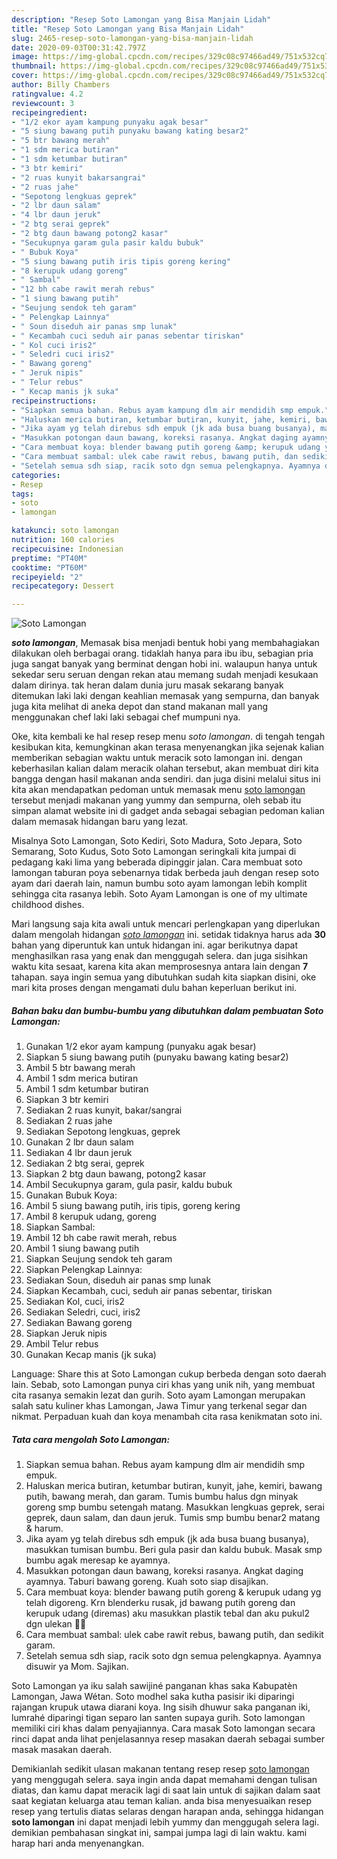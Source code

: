 ```yaml
---
description: "Resep Soto Lamongan yang Bisa Manjain Lidah"
title: "Resep Soto Lamongan yang Bisa Manjain Lidah"
slug: 2465-resep-soto-lamongan-yang-bisa-manjain-lidah
date: 2020-09-03T00:31:42.797Z
image: https://img-global.cpcdn.com/recipes/329c08c97466ad49/751x532cq70/soto-lamongan-foto-resep-utama.jpg
thumbnail: https://img-global.cpcdn.com/recipes/329c08c97466ad49/751x532cq70/soto-lamongan-foto-resep-utama.jpg
cover: https://img-global.cpcdn.com/recipes/329c08c97466ad49/751x532cq70/soto-lamongan-foto-resep-utama.jpg
author: Billy Chambers
ratingvalue: 4.2
reviewcount: 3
recipeingredient:
- "1/2 ekor ayam kampung punyaku agak besar"
- "5 siung bawang putih punyaku bawang kating besar2"
- "5 btr bawang merah"
- "1 sdm merica butiran"
- "1 sdm ketumbar butiran"
- "3 btr kemiri"
- "2 ruas kunyit bakarsangrai"
- "2 ruas jahe"
- "Sepotong lengkuas geprek"
- "2 lbr daun salam"
- "4 lbr daun jeruk"
- "2 btg serai geprek"
- "2 btg daun bawang potong2 kasar"
- "Secukupnya garam gula pasir kaldu bubuk"
- " Bubuk Koya"
- "5 siung bawang putih iris tipis goreng kering"
- "8 kerupuk udang goreng"
- " Sambal"
- "12 bh cabe rawit merah rebus"
- "1 siung bawang putih"
- "Seujung sendok teh garam"
- " Pelengkap Lainnya"
- " Soun diseduh air panas smp lunak"
- " Kecambah cuci seduh air panas sebentar tiriskan"
- " Kol cuci iris2"
- " Seledri cuci iris2"
- " Bawang goreng"
- " Jeruk nipis"
- " Telur rebus"
- " Kecap manis jk suka"
recipeinstructions:
- "Siapkan semua bahan. Rebus ayam kampung dlm air mendidih smp empuk."
- "Haluskan merica butiran, ketumbar butiran, kunyit, jahe, kemiri, bawang putih, bawang merah, dan garam. Tumis bumbu halus dgn minyak goreng smp bumbu setengah matang. Masukkan lengkuas geprek, serai geprek, daun salam, dan daun jeruk. Tumis smp bumbu benar2 matang &amp; harum."
- "Jika ayam yg telah direbus sdh empuk (jk ada busa buang busanya), masukkan tumisan bumbu. Beri gula pasir dan kaldu bubuk. Masak smp bumbu agak meresap ke ayamnya."
- "Masukkan potongan daun bawang, koreksi rasanya. Angkat daging ayamnya. Taburi bawang goreng. Kuah soto siap disajikan."
- "Cara membuat koya: blender bawang putih goreng &amp; kerupuk udang yg telah digoreng. Krn blenderku rusak, jd bawang putih goreng dan kerupuk udang (diremas) aku masukkan plastik tebal dan aku pukul2 dgn ulekan 🤭😁"
- "Cara membuat sambal: ulek cabe rawit rebus, bawang putih, dan sedikit garam."
- "Setelah semua sdh siap, racik soto dgn semua pelengkapnya. Ayamnya disuwir ya Mom. Sajikan."
categories:
- Resep
tags:
- soto
- lamongan

katakunci: soto lamongan 
nutrition: 160 calories
recipecuisine: Indonesian
preptime: "PT40M"
cooktime: "PT60M"
recipeyield: "2"
recipecategory: Dessert

---
```



![Soto Lamongan](https://img-global.cpcdn.com/recipes/329c08c97466ad49/751x532cq70/soto-lamongan-foto-resep-utama.jpg)

<b><i>soto lamongan</i></b>, Memasak bisa menjadi bentuk hobi yang membahagiakan dilakukan oleh berbagai orang. tidaklah hanya para ibu ibu, sebagian pria juga sangat banyak yang berminat dengan hobi ini. walaupun hanya untuk sekedar seru seruan dengan rekan atau memang sudah menjadi kesukaan dalam dirinya. tak heran dalam dunia juru masak sekarang banyak ditemukan laki laki dengan keahlian memasak yang sempurna, dan banyak juga kita melihat di aneka depot dan stand makanan mall yang menggunakan chef laki laki sebagai chef mumpuni nya.

Oke, kita kembali ke hal resep resep menu <i>soto lamongan</i>. di tengah tengah kesibukan kita, kemungkinan akan terasa menyenangkan jika sejenak kalian memberikan sebagian waktu untuk meracik soto lamongan ini. dengan keberhasilan kalian dalam meracik olahan tersebut, akan membuat diri kita bangga dengan hasil makanan anda sendiri. dan juga disini melalui situs ini kita akan mendapatkan pedoman untuk memasak menu <u>soto lamongan</u> tersebut menjadi makanan yang yummy dan sempurna, oleh sebab itu simpan alamat website ini di gadget anda sebagai sebagian pedoman kalian dalam memasak hidangan baru yang lezat.

Misalnya Soto Lamongan, Soto Kediri, Soto Madura, Soto Jepara, Soto Semarang, Soto Kudus, Soto Soto Lamongan seringkali kita jumpai di pedagang kaki lima yang beberada dipinggir jalan. Cara membuat soto lamongan taburan poya sebenarnya tidak berbeda jauh dengan resep soto ayam dari daerah lain, namun bumbu soto ayam lamongan lebih komplit sehingga cita rasanya lebih. Soto Ayam Lamongan is one of my ultimate childhood dishes.


Mari langsung saja kita awali untuk mencari perlengkapan yang diperlukan dalam mengolah hidangan <u><i>soto lamongan</i></u> ini. setidak tidaknya harus ada <b>30</b> bahan yang diperuntuk kan untuk hidangan ini. agar berikutnya dapat menghasilkan rasa yang enak dan menggugah selera. dan juga sisihkan waktu kita sesaat, karena kita akan memprosesnya antara lain dengan <b>7</b> tahapan. saya ingin semua yang dibutuhkan sudah kita siapkan disini, oke mari kita proses dengan mengamati dulu bahan keperluan berikut ini.

<!--inarticleads1-->

##### Bahan baku dan bumbu-bumbu yang dibutuhkan dalam pembuatan Soto Lamongan:

1. Gunakan 1/2 ekor ayam kampung (punyaku agak besar)
1. Siapkan 5 siung bawang putih (punyaku bawang kating besar2)
1. Ambil 5 btr bawang merah
1. Ambil 1 sdm merica butiran
1. Ambil 1 sdm ketumbar butiran
1. Siapkan 3 btr kemiri
1. Sediakan 2 ruas kunyit, bakar/sangrai
1. Sediakan 2 ruas jahe
1. Sediakan Sepotong lengkuas, geprek
1. Gunakan 2 lbr daun salam
1. Sediakan 4 lbr daun jeruk
1. Sediakan 2 btg serai, geprek
1. Siapkan 2 btg daun bawang, potong2 kasar
1. Ambil Secukupnya garam, gula pasir, kaldu bubuk
1. Gunakan  Bubuk Koya:
1. Ambil 5 siung bawang putih, iris tipis, goreng kering
1. Ambil 8 kerupuk udang, goreng
1. Siapkan  Sambal:
1. Ambil 12 bh cabe rawit merah, rebus
1. Ambil 1 siung bawang putih
1. Siapkan Seujung sendok teh garam
1. Siapkan  Pelengkap Lainnya:
1. Sediakan  Soun, diseduh air panas smp lunak
1. Siapkan  Kecambah, cuci, seduh air panas sebentar, tiriskan
1. Sediakan  Kol, cuci, iris2
1. Sediakan  Seledri, cuci, iris2
1. Sediakan  Bawang goreng
1. Siapkan  Jeruk nipis
1. Ambil  Telur rebus
1. Gunakan  Kecap manis (jk suka)


Language: Share this at Soto Lamongan cukup berbeda dengan soto daerah lain. Sebab, soto Lamongan punya ciri khas yang unik nih, yang membuat cita rasanya semakin lezat dan gurih. Soto ayam Lamongan merupakan salah satu kuliner khas Lamongan, Jawa Timur yang terkenal segar dan nikmat. Perpaduan kuah dan koya menambah cita rasa kenikmatan soto ini. 

<!--inarticleads2-->

##### Tata cara mengolah Soto Lamongan:

1. Siapkan semua bahan. Rebus ayam kampung dlm air mendidih smp empuk.
1. Haluskan merica butiran, ketumbar butiran, kunyit, jahe, kemiri, bawang putih, bawang merah, dan garam. Tumis bumbu halus dgn minyak goreng smp bumbu setengah matang. Masukkan lengkuas geprek, serai geprek, daun salam, dan daun jeruk. Tumis smp bumbu benar2 matang &amp; harum.
1. Jika ayam yg telah direbus sdh empuk (jk ada busa buang busanya), masukkan tumisan bumbu. Beri gula pasir dan kaldu bubuk. Masak smp bumbu agak meresap ke ayamnya.
1. Masukkan potongan daun bawang, koreksi rasanya. Angkat daging ayamnya. Taburi bawang goreng. Kuah soto siap disajikan.
1. Cara membuat koya: blender bawang putih goreng &amp; kerupuk udang yg telah digoreng. Krn blenderku rusak, jd bawang putih goreng dan kerupuk udang (diremas) aku masukkan plastik tebal dan aku pukul2 dgn ulekan 🤭😁
1. Cara membuat sambal: ulek cabe rawit rebus, bawang putih, dan sedikit garam.
1. Setelah semua sdh siap, racik soto dgn semua pelengkapnya. Ayamnya disuwir ya Mom. Sajikan.


Soto Lamongan ya iku salah sawijiné panganan khas saka Kabupatèn Lamongan, Jawa Wétan. Soto modhel saka kutha pasisir iki diparingi rajangan krupuk utawa diarani koya. Ing sisih dhuwur saka panganan iki, lumrahé diparingi tigan separo lan santen supaya gurih. Soto lamongan memiliki ciri khas dalam penyajiannya. Cara masak Soto lamongan secara rinci dapat anda lihat penjelasannya resep masakan daerah sebagai sumber masak masakan daerah. 

Demikianlah sedikit ulasan makanan tentang resep resep <u>soto lamongan</u> yang menggugah selera. saya ingin anda dapat memahami dengan tulisan diatas, dan kamu dapat meracik lagi di saat lain untuk di sajikan dalam saat saat kegiatan keluarga atau teman kalian. anda bisa menyesuaikan resep resep yang tertulis diatas selaras dengan harapan anda, sehingga hidangan <b>soto lamongan</b> ini dapat menjadi lebih yummy dan menggugah selera lagi. demikian pembahasan singkat ini, sampai jumpa lagi di lain waktu. kami harap hari anda menyenangkan.
